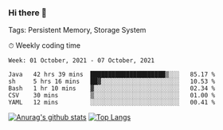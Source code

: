 ### Hi there 👋

Tags: Persistent Memory, Storage System

<!--

[![Anurag's github stats](https://github-readme-stats.vercel.app/api?username=wwyf)](https://github.com/anuraghazra/github-readme-stats)

[![Anurag's github stats](https://github-readme-stats.vercel.app/api?username=wwyf&count_private=true)](https://github.com/anuraghazra/github-readme-stats)


[![Top Langs](https://github-readme-stats.vercel.app/api/top-langs/?username=wwyf&count_private=true&&hide=jupyter%20notebook,html)](https://github.com/anuraghazra/github-readme-stats)



-->


⏱ Weekly coding time

<!--START_SECTION:waka-->
```text
Week: 01 October, 2021 - 07 October, 2021

Java   42 hrs 39 mins  █████████████████████▒░░░   85.17 % 
sh     5 hrs 16 mins   ██▓░░░░░░░░░░░░░░░░░░░░░░   10.53 % 
Bash   1 hr 10 mins    ▓░░░░░░░░░░░░░░░░░░░░░░░░   02.34 % 
CSV    30 mins         ▒░░░░░░░░░░░░░░░░░░░░░░░░   01.00 % 
YAML   12 mins         ░░░░░░░░░░░░░░░░░░░░░░░░░   00.41 % 
```
<!--END_SECTION:waka-->



[![Anurag's github stats](https://github-readme-stats.vercel.app/api?username=wwyf&count_private=true&show_icons=true&hide_border=true)](https://github.com/anuraghazra/github-readme-stats) [![Top Langs](https://github-readme-stats.vercel.app/api/top-langs/?username=wwyf&count_private=true&hide=jupyter%20notebook,html,OpenEdge%20ABL&langs_count=10&layout=compact&hide_border=true)](https://github.com/anuraghazra/github-readme-stats)

<!--

[![willianrod's wakatime stats](https://github-readme-stats.vercel.app/api/wakatime?username=wwyf)](https://github.com/anuraghazra/github-readme-stats)


-->
